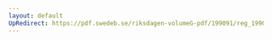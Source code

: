 ```yaml
---
layout: default
UpRedirect: https://pdf.swedeb.se/riksdagen-volumeG-pdf/199091/reg_199091/reg_199091_0044.pdf
---
```

